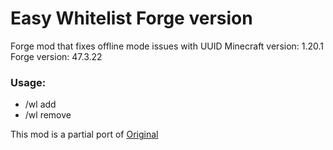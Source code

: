 # **Easy Whitelist Forge version**
Forge mod that fixes offline mode issues with UUID
Minecraft version: 1.20.1
Forge version: 47.3.22

### Usage: 
 - /wl add <nickname>
 - /wl remove <nickname>
 
This mod is a partial port of [Original](https://github.com/NikitaCartes/EasyWhitelist)
